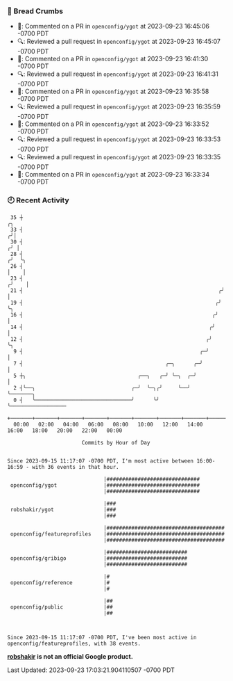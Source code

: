 ### 🍞 Bread Crumbs

 * 💬: Commented on a PR in  `openconfig/ygot` at 2023-09-23 16:45:06 -0700 PDT
 * 🔍: Reviewed a pull request in  `openconfig/ygot` at 2023-09-23 16:45:07 -0700 PDT
 * 💬: Commented on a PR in  `openconfig/ygot` at 2023-09-23 16:41:30 -0700 PDT
 * 🔍: Reviewed a pull request in  `openconfig/ygot` at 2023-09-23 16:41:31 -0700 PDT
 * 💬: Commented on a PR in  `openconfig/ygot` at 2023-09-23 16:35:58 -0700 PDT
 * 🔍: Reviewed a pull request in  `openconfig/ygot` at 2023-09-23 16:35:59 -0700 PDT
 * 💬: Commented on a PR in  `openconfig/ygot` at 2023-09-23 16:33:52 -0700 PDT
 * 🔍: Reviewed a pull request in  `openconfig/ygot` at 2023-09-23 16:33:53 -0700 PDT
 * 🔍: Reviewed a pull request in  `openconfig/ygot` at 2023-09-23 16:33:35 -0700 PDT
 * 💬: Commented on a PR in  `openconfig/ygot` at 2023-09-23 16:33:34 -0700 PDT

### 🕘 Recent Activity
```
 35 ┼                                                                    ╭╮
 33 ┤                                                                   ╭╯│
 30 ┤                                                                  ╭╯ │
 28 ┤                                                                 ╭╯  ╰╮
 26 ┤                                                                 │    │
 23 ┤                                                                ╭╯    │
 21 ┤                                                               ╭╯     │
 19 ┤                                                              ╭╯      ╰╮
 16 ┤                                                             ╭╯        │
 14 ┤                                                            ╭╯         │
 12 ┤                                                           ╭╯          ╰╮
  9 ┤                                                         ╭─╯            │
  7 ┤                                              ╭─╮      ╭─╯              │
  5 ┼╮                                    ╭──╮   ╭─╯ ╰─╮  ╭─╯                │
  2 ┤╰──╮                               ╭─╯  ╰─╮╭╯     ╰──╯                  ╰───────╮
  0 ┤   ╰───────────────────────────────╯      ╰╯                                    ╰──────────────────
    +───────+───────+───────+───────+───────+───────+───────+───────+───────+───────+───────+───────+────
  00:00   02:00   04:00   06:00   08:00   10:00   12:00   14:00   16:00   18:00   20:00   22:00   00:00   

						Commits by Hour of Day


Since 2023-09-15 11:17:07 -0700 PDT, I'm most active between 16:00-16:59 - with 36 events in that hour.

```



```
                               |##############################
 openconfig/ygot               |##############################
                               |##############################

                               |###
 robshakir/ygot                |###
                               |###

                               |######################################
 openconfig/featureprofiles    |######################################
                               |######################################

                               |##########################
 openconfig/gribigo            |##########################
                               |##########################

                               |#
 openconfig/reference          |#
                               |#

                               |##
 openconfig/public             |##
                               |##



Since 2023-09-15 11:17:07 -0700 PDT, I've been most active in openconfig/featureprofiles, with 38 events.

```
**[robshakir](mailto:robjs@google.com) is not an official Google product.**  


Last Updated: 2023-09-23 17:03:21.904110507 -0700 PDT
